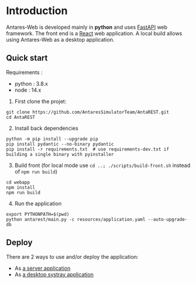 # Introduction

Antares-Web is developed mainly in **python** and uses [FastAPI](https://fastapi.tiangolo.com/) web framework.
The front end is a [React](https://reactjs.org/) web application. A local build allows using Antares-Web as a desktop application.

## Quick start

Requirements : 
- python : 3.8.x
- node : 14.x

1. First clone the projet:
```
git clone https://github.com/AntaresSimulatorTeam/AntaREST.git
cd AntaREST
```

2. Install back dependencies
```
python -m pip install --upgrade pip
pip install pydantic --no-binary pydantic
pip install -r requirements.txt  # use requirements-dev.txt if building a single binary with pyinstaller 
```

3. Build front (for local mode use `cd ..; ./scripts/build-front.sh` instead of `npm run build`)
```
cd webapp
npm install
npm run build 
```

4. Run the application
```
export PYTHONPATH=$(pwd)
python antarest/main.py -c resources/application.yaml --auto-upgrade-db
```

## Deploy

There are 2 ways to use and/or deploy the application:

- As [a server application](./2-DEPLOY.md#production-server-deployment)
- As [a desktop systray application](./2-DEPLOY.md#local-application-build)